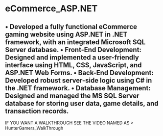 # eCommerce_ASP.NET
• Developed a fully functional eCommerce gaming website using ASP.NET in .NET framework, with
an integrated Microsoft SQL Server database.
• Front-End Development: Designed and implemented a user-friendly interface using HTML, CSS,
JavaScript, and ASP.NET Web Forms.
• Back-End Development: Developed robust server-side logic using C# in the .NET framework.
• Database Management: Designed and managed the MS SQL Server database for storing user data,
game details, and transaction records.
-------------------------------------------------
IF YOU WANT A WALKTHROUGH SEE THE VIDEO NAMED AS > HunterGamers_WalkThrough
